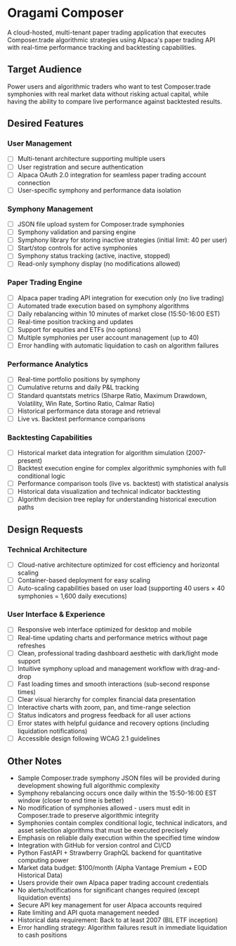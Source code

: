 # Oragami Composer

A cloud-hosted, multi-tenant paper trading application that executes Composer.trade algorithmic strategies using Alpaca's paper trading API with real-time performance tracking and backtesting capabilities.

## Target Audience

Power users and algorithmic traders who want to test Composer.trade symphonies with real market data without risking actual capital, while having the ability to compare live performance against backtested results.

## Desired Features

### User Management
- [ ] Multi-tenant architecture supporting multiple users
- [ ] User registration and secure authentication
- [ ] Alpaca OAuth 2.0 integration for seamless paper trading account connection
- [ ] User-specific symphony and performance data isolation

### Symphony Management
- [ ] JSON file upload system for Composer.trade symphonies
- [ ] Symphony validation and parsing engine
- [ ] Symphony library for storing inactive strategies (initial limit: 40 per user)
- [ ] Start/stop controls for active symphonies
- [ ] Symphony status tracking (active, inactive, stopped)
- [ ] Read-only symphony display (no modifications allowed)

### Paper Trading Engine
- [ ] Alpaca paper trading API integration for execution only (no live trading)
- [ ] Automated trade execution based on symphony algorithms
- [ ] Daily rebalancing within 10 minutes of market close (15:50-16:00 EST)
- [ ] Real-time position tracking and updates
- [ ] Support for equities and ETFs (no options)
- [ ] Multiple symphonies per user account management (up to 40)
- [ ] Error handling with automatic liquidation to cash on algorithm failures

### Performance Analytics
- [ ] Real-time portfolio positions by symphony
- [ ] Cumulative returns and daily P&L tracking
- [ ] Standard quantstats metrics (Sharpe Ratio, Maximum Drawdown, Volatility, Win Rate, Sortino Ratio, Calmar Ratio)
- [ ] Historical performance data storage and retrieval
- [ ] Live vs. Backtest performance comparisons

### Backtesting Capabilities
- [ ] Historical market data integration for algorithm simulation (2007-present)
- [ ] Backtest execution engine for complex algorithmic symphonies with full conditional logic
- [ ] Performance comparison tools (live vs. backtest) with statistical analysis
- [ ] Historical data visualization and technical indicator backtesting
- [ ] Algorithm decision tree replay for understanding historical execution paths

## Design Requests

### Technical Architecture
- [ ] Cloud-native architecture optimized for cost efficiency and horizontal scaling
- [ ] Container-based deployment for easy scaling
- [ ] Auto-scaling capabilities based on user load (supporting 40 users × 40 symphonies = 1,600 daily executions)

### User Interface & Experience
- [ ] Responsive web interface optimized for desktop and mobile
- [ ] Real-time updating charts and performance metrics without page refreshes
- [ ] Clean, professional trading dashboard aesthetic with dark/light mode support
- [ ] Intuitive symphony upload and management workflow with drag-and-drop
- [ ] Fast loading times and smooth interactions (sub-second response times)
- [ ] Clear visual hierarchy for complex financial data presentation
- [ ] Interactive charts with zoom, pan, and time-range selection
- [ ] Status indicators and progress feedback for all user actions
- [ ] Error states with helpful guidance and recovery options (including liquidation notifications)
- [ ] Accessible design following WCAG 2.1 guidelines

## Other Notes

- Sample Composer.trade symphony JSON files will be provided during development showing full algorithmic complexity
- Symphony rebalancing occurs once daily within the 15:50-16:00 EST window (closer to end time is better)
- No modification of symphonies allowed - users must edit in Composer.trade to preserve algorithmic integrity
- Symphonies contain complex conditional logic, technical indicators, and asset selection algorithms that must be executed precisely
- Emphasis on reliable daily execution within the specified time window
- Integration with GitHub for version control and CI/CD
- Python FastAPI + Strawberry GraphQL backend for quantitative computing power
- Market data budget: $100/month (Alpha Vantage Premium + EOD Historical Data)
- Users provide their own Alpaca paper trading account credentials
- No alerts/notifications for significant changes required (except liquidation events)
- Secure API key management for user Alpaca accounts required
- Rate limiting and API quota management needed
- Historical data requirement: Back to at least 2007 (BIL ETF inception)
- Error handling strategy: Algorithm failures result in immediate liquidation to cash positions
